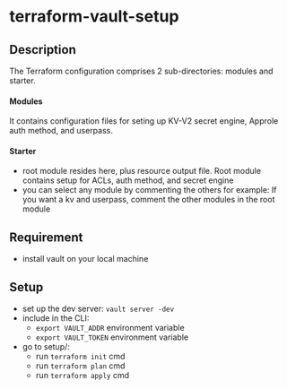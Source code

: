 # terraform-vault-setup

## Description
The Terraform configuration comprises 2 sub-directories: modules and starter.

#### Modules
It contains configuration files for seting up KV-V2 secret engine, Approle auth method, and userpass. 

#### Starter
- root module resides here, plus resource output file. Root module contains setup for ACLs, auth method, and secret engine
- you can select any module by commenting the others for example: If you want a kv and userpass, comment the other modules in the root module

## Requirement
- install vault on your local machine

## Setup
- set up the dev server: `vault server -dev`
- include in the CLI:
    - `export VAULT_ADDR` environment variable
    - `export VAULT_TOKEN` environment variable
- go to setup/:
    - run `terraform init` cmd
    - run `terraform plan` cmd
    - run `terraform apply` cmd

